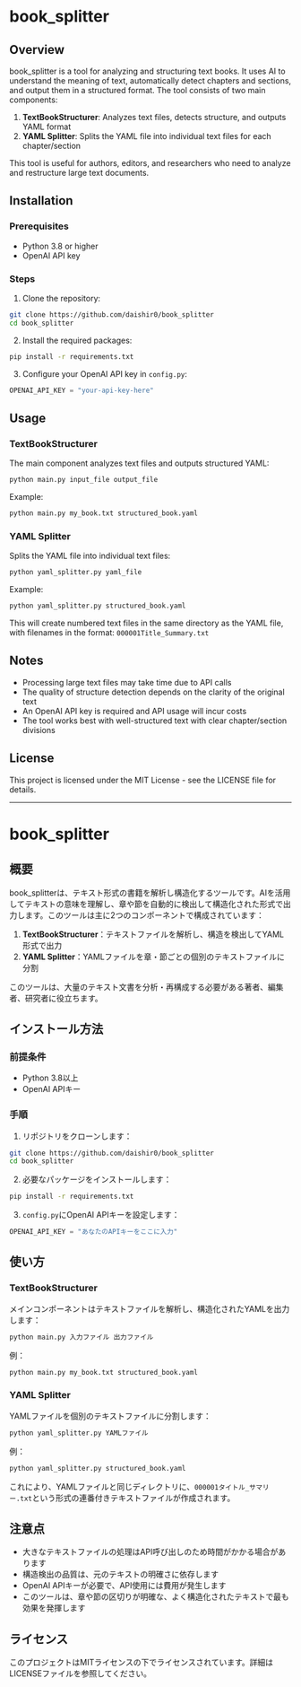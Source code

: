 # book_splitter

## Overview
book_splitter is a tool for analyzing and structuring text books. It uses AI to understand the meaning of text, automatically detect chapters and sections, and output them in a structured format. The tool consists of two main components:

1. **TextBookStructurer**: Analyzes text files, detects structure, and outputs YAML format
2. **YAML Splitter**: Splits the YAML file into individual text files for each chapter/section

This tool is useful for authors, editors, and researchers who need to analyze and restructure large text documents.

## Installation

### Prerequisites
- Python 3.8 or higher
- OpenAI API key

### Steps
1. Clone the repository:
```bash
git clone https://github.com/daishir0/book_splitter
cd book_splitter
```

2. Install the required packages:
```bash
pip install -r requirements.txt
```

3. Configure your OpenAI API key in `config.py`:
```python
OPENAI_API_KEY = "your-api-key-here"
```

## Usage

### TextBookStructurer
The main component analyzes text files and outputs structured YAML:

```bash
python main.py input_file output_file
```

Example:
```bash
python main.py my_book.txt structured_book.yaml
```

### YAML Splitter
Splits the YAML file into individual text files:

```bash
python yaml_splitter.py yaml_file
```

Example:
```bash
python yaml_splitter.py structured_book.yaml
```

This will create numbered text files in the same directory as the YAML file, with filenames in the format: `000001Title_Summary.txt`

## Notes
- Processing large text files may take time due to API calls
- The quality of structure detection depends on the clarity of the original text
- An OpenAI API key is required and API usage will incur costs
- The tool works best with well-structured text with clear chapter/section divisions

## License
This project is licensed under the MIT License - see the LICENSE file for details.

---

# book_splitter

## 概要
book_splitterは、テキスト形式の書籍を解析し構造化するツールです。AIを活用してテキストの意味を理解し、章や節を自動的に検出して構造化された形式で出力します。このツールは主に2つのコンポーネントで構成されています：

1. **TextBookStructurer**：テキストファイルを解析し、構造を検出してYAML形式で出力
2. **YAML Splitter**：YAMLファイルを章・節ごとの個別のテキストファイルに分割

このツールは、大量のテキスト文書を分析・再構成する必要がある著者、編集者、研究者に役立ちます。

## インストール方法

### 前提条件
- Python 3.8以上
- OpenAI APIキー

### 手順
1. リポジトリをクローンします：
```bash
git clone https://github.com/daishir0/book_splitter
cd book_splitter
```

2. 必要なパッケージをインストールします：
```bash
pip install -r requirements.txt
```

3. `config.py`にOpenAI APIキーを設定します：
```python
OPENAI_API_KEY = "あなたのAPIキーをここに入力"
```

## 使い方

### TextBookStructurer
メインコンポーネントはテキストファイルを解析し、構造化されたYAMLを出力します：

```bash
python main.py 入力ファイル 出力ファイル
```

例：
```bash
python main.py my_book.txt structured_book.yaml
```

### YAML Splitter
YAMLファイルを個別のテキストファイルに分割します：

```bash
python yaml_splitter.py YAMLファイル
```

例：
```bash
python yaml_splitter.py structured_book.yaml
```

これにより、YAMLファイルと同じディレクトリに、`000001タイトル_サマリー.txt`という形式の連番付きテキストファイルが作成されます。

## 注意点
- 大きなテキストファイルの処理はAPI呼び出しのため時間がかかる場合があります
- 構造検出の品質は、元のテキストの明確さに依存します
- OpenAI APIキーが必要で、API使用には費用が発生します
- このツールは、章や節の区切りが明確な、よく構造化されたテキストで最も効果を発揮します

## ライセンス
このプロジェクトはMITライセンスの下でライセンスされています。詳細はLICENSEファイルを参照してください。